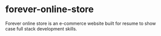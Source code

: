 # forever-online-store
Forever online store is an e-commerce website built for resume to show case full stack development skills.
